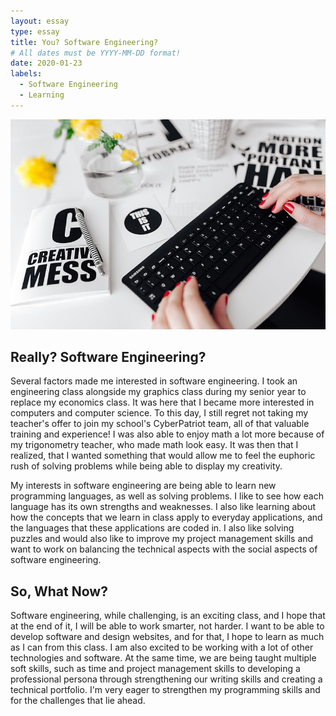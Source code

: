 ```yaml
---
layout: essay
type: essay
title: You? Software Engineering?
# All dates must be YYYY-MM-DD format!
date: 2020-01-23
labels:
  - Software Engineering
  - Learning
---
```


<img class="ui large right floated rounded image" src="/images/keyboard.jpg" length="800" width="1000">

## Really? Software Engineering? 

Several factors made me interested in software engineering. I took an engineering class alongside my graphics class during my senior year to replace my economics class. It was here that I became more interested in computers and computer science. To this day, I still regret not taking my teacher's offer to join my school's CyberPatriot team, all of that valuable training and experience! I was also able to enjoy math a lot more because of my trigonometry teacher, who made math look easy. It was then that I realized, that I wanted something that would allow me to feel the euphoric rush of solving problems while being able to display my creativity. 

My interests in software engineering are being able to learn new programming languages, as well as solving problems. I like to see how each language has its own strengths and weaknesses. I also like learning about how the concepts that we learn in class apply to everyday applications, and the languages that these applications are coded in. I also like solving puzzles and would also like to improve my project management skills and want to work on balancing the technical aspects with the social aspects of software engineering.

## So, What Now?

Software engineering, while challenging, is an exciting class, and I hope that at the end of it, I will be able to work smarter, not harder. I want to be able to develop software and design websites, and for that, I hope to learn as much as I can from this class. I am also excited to be working with a lot of other technologies and software. At the same time, we are being taught multiple soft skills, such as time and project management skills to developing a professional persona through strengthening our writing skills and creating a technical portfolio. I'm very eager to strengthen my programming skills and for the challenges that lie ahead. 
